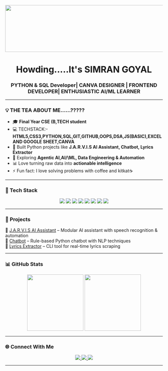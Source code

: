 <!-- Banner -->
<p align="center">
  <img src="https://as1.ftcdn.net/v2/jpg/03/52/39/00/1000_F_352390061_Bem8aYkzfGhIObTC4fXhf0PmKQjWM1wN.jpg" width="5000px" HEIGHT="150px">
</p>

<h1 align="center">Howding.....It's SIMRAN GOYAL</h1>
<h3 align="center">PYTHON & SQL Developer| CANVA DESIGNER | FRONTEND DEVELOPER| ENTHUSIASTIC AI/ML LEARNER</h3>

---

### 💡 THE TEA ABOUT ME......????? 
- 🎓 **Final Year CSE (B,TECH student**  
- 💻 TECHSTACK:- **HTML5,CSS3,PYTHON,SQL,GIT,GITHUB,OOPS,DSA,JS(BASIC),EXCEL AND GOOGLE SHEET,CANVA** 
- 🤖 Built Python projects like **J.A.R.V.I.S AI Assistant, Chatbot, Lyrics Extractor**  
- 🌱 Exploring **Agentic AI,AI/\ML, Data Engineering & Automation**  
- 📊 Love turning raw data into **actionable intelligence**  
- ⚡ Fun fact: I love solving problems with coffee and kitkat☕  

---

### 🔧 Tech Stack  
<p align="center">
<img src="https://img.shields.io/badge/Python-3776AB?style=for-the-badge&logo=python&logoColor=white"/>
<img src="https://img.shields.io/badge/MySQL-4479A1?style=for-the-badge&logo=mysql&logoColor=white"/>
<img src="https://img.shields.io/badge/HTML5-E34F26?style=for-the-badge&logo=html5&logoColor=white"/>
<img src="https://img.shields.io/badge/CSS3-1572B6?style=for-the-badge&logo=css3&logoColor=white"/>
<img src="https://img.shields.io/badge/JavaScript-F7DF1E?style=for-the-badge&logo=javascript&logoColor=black"/>
<img src="https://img.shields.io/badge/Git-F05032?style=for-the-badge&logo=git&logoColor=white"/>
<img src="https://img.shields.io/badge/GitHub-181717?style=for-the-badge&logo=github&logoColor=white"/>
<img src="https://img.shields.io/badge/Canva-E34F26?style=for-the-badge&logo=Canva&logoColor=white"/>  
</p>

---

### 📂 Projects  
🔹 [J.A.R.V.I.S AI Assistant](https://github.com/hugsforbugs07/J.A.R.V.I.S-AI) – Modular AI assistant with speech recognition & automation  
🔹 [Chatbot](https://github.com/hugsforbugs07/Chatbot) – Rule-based Python chatbot with NLP techniques  
🔹 [Lyrics Extractor](https://github.com/hugsforbugs07/Lyric-Extractor) – CLI tool for real-time lyrics scraping  

---

### 📊 GitHub Stats  
<p align="center">
<img src="https://github-readme-stats.vercel.app/api?username=hugsforbugs07&show_icons=true&theme=tokyonight" height="180px"/>
<img src="https://github-readme-stats.vercel.app/api/top-langs/?username=hugsforbugs07&layout=compact&theme=tokyonight" height="180px"/>
</p>

---

### 🌐 Connect With Me  
<p align="center">
<a href="https://www.linkedin.com/in/simran-goyal-41b503272/" target="_blank">
  <img src="https://img.shields.io/badge/LinkedIn-blue?style=for-the-badge&logo=linkedin&logoColor=white"/>
</a>
<a href="mailto:sgbuisness07@gmail.com">
  <img src="https://img.shields.io/badge/Gmail-D14836?style=for-the-badge&logo=gmail&logoColor=white"/>
</a>
<a href="https://github.com/hugsforbugs07" target="_blank">
  <img src="https://img.shields.io/badge/GitHub-100000?style=for-the-badge&logo=github&logoColor=white"/>
</a>
</p>

---

